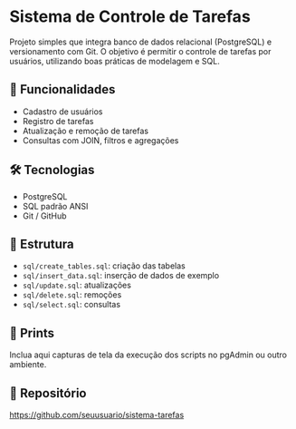 # Sistema de Controle de Tarefas

Projeto simples que integra banco de dados relacional (PostgreSQL) e versionamento com Git. O objetivo é permitir o controle de tarefas por usuários, utilizando boas práticas de modelagem e SQL.

## 🎯 Funcionalidades

- Cadastro de usuários
- Registro de tarefas
- Atualização e remoção de tarefas
- Consultas com JOIN, filtros e agregações

## 🛠 Tecnologias

- PostgreSQL
- SQL padrão ANSI
- Git / GitHub

## 📂 Estrutura

- `sql/create_tables.sql`: criação das tabelas
- `sql/insert_data.sql`: inserção de dados de exemplo
- `sql/update.sql`: atualizações
- `sql/delete.sql`: remoções
- `sql/select.sql`: consultas

## 📸 Prints

Inclua aqui capturas de tela da execução dos scripts no pgAdmin ou outro ambiente.

## 🔗 Repositório

https://github.com/seuusuario/sistema-tarefas
